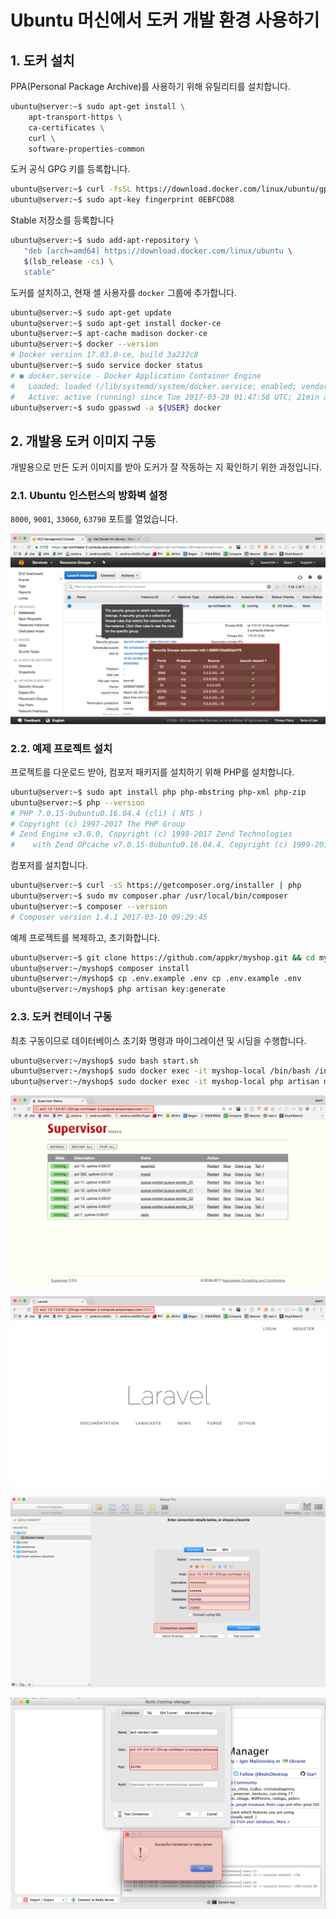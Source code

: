 # Ubuntu 머신에서 도커 개발 환경 사용하기

## 1. 도커 설치

PPA(Personal Package Archive)를 사용하기 위해 유틸리티를 설치합니다.

```bash
ubuntu@server:~$ sudo apt-get install \
    apt-transport-https \
    ca-certificates \
    curl \
    software-properties-common
```

도커 공식 GPG 키를 등록합니다.

```bash
ubuntu@server:~$ curl -fsSL https://download.docker.com/linux/ubuntu/gpg | sudo apt-key add -
ubuntu@server:~$ sudo apt-key fingerprint 0EBFCD88
```

Stable 저장소를 등록합니다

```bash
ubuntu@server:~$ sudo add-apt-repository \
   "deb [arch=amd64] https://download.docker.com/linux/ubuntu \
   $(lsb_release -cs) \
   stable"
```

도커를 설치하고, 현재 셸 사용자를 `docker` 그룹에 추가합니다.

```bash
ubuntu@server:~$ sudo apt-get update
ubuntu@server:~$ sudo apt-get install docker-ce
ubuntu@server:~$ apt-cache madison docker-ce
ubuntu@server:~$ docker --version
# Docker version 17.03.0-ce, build 3a232c8
ubuntu@server:~$ sudo service docker status
# ● docker.service - Docker Application Container Engine
#   Loaded: loaded (/lib/systemd/system/docker.service; enabled; vendor preset: enabled)
#   Active: active (running) since Tue 2017-03-28 01:47:58 UTC; 21min ago
ubuntu@server:~$ sudo gpasswd -a ${USER} docker
```

## 2. 개발용 도커 이미지 구동

개발용으로 만든 도커 이미지를 받아 도커가 잘 작동하는 지 확인하기 위한 과정입니다. 

### 2.1. Ubuntu 인스턴스의 방화벽 설정

`8000`, `9001`, `33060`, `63790` 포트를 열었습니다.
 
![](docker-ubuntu-1.png)

### 2.2. 예제 프로젝트 설치

프로젝트를 다운로드 받아, 컴포저 패키지를 설치하기 위해 PHP를 설치합니다.

```bash
ubuntu@server:~$ sudo apt install php php-mbstring php-xml php-zip
ubuntu@server:~$ php --version
# PHP 7.0.15-0ubuntu0.16.04.4 (cli) ( NTS )
# Copyright (c) 1997-2017 The PHP Group
# Zend Engine v3.0.0, Copyright (c) 1998-2017 Zend Technologies
#    with Zend OPcache v7.0.15-0ubuntu0.16.04.4, Copyright (c) 1999-2017, by Zend Technologies
```

컴포저를 설치합니다.

```bash
ubuntu@server:~$ curl -sS https://getcomposer.org/installer | php
ubuntu@server:~$ sudo mv composer.phar /usr/local/bin/composer
ubuntu@server:~$ composer --version
# Composer version 1.4.1 2017-03-10 09:29:45
```

예제 프로젝트를 복제하고, 초기화합니다.

```bash
ubuntu@server:~$ git clone https://github.com/appkr/myshop.git && cd myshop
ubuntu@server:~/myshop$ composer install
ubuntu@server:~/myshop$ cp .env.example .env cp .env.example .env
ubuntu@server:~/myshop$ php artisan key:generate
```

### 2.3. 도커 컨테이너 구동

최초 구동이므로 데이터베이스 초기화 명령과 마이그레이션 및 시딩을 수행합니다.

```bash
ubuntu@server:~/myshop$ sudo bash start.sh
ubuntu@server:~/myshop$ sudo docker exec -it myshop-local /bin/bash /init.sh
ubuntu@server:~/myshop$ sudo docker exec -it myshop-local php artisan migrate --seed
```

![](docker-ubuntu-2.png)

![](docker-ubuntu-3.png)

![](docker-ubuntu-4.png)

![](docker-ubuntu-5.png)
